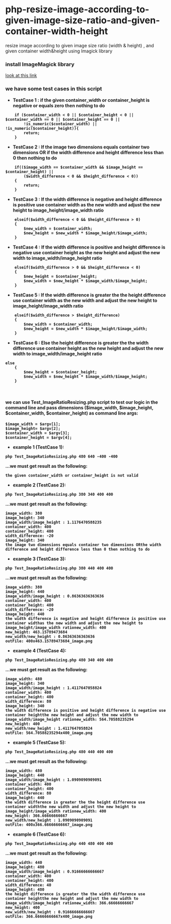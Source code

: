 # php-resize-image-according-to-given-image-size-ratio-and-given-container-width-height
resize image according to given image size ratio (width &amp; height) , and given container width&amp;height using Imagick library
<br>
### install ImageMagick library
[look at this link](http://php.net/manual/en/imagick.setup.php)
<br>
### we have some test cases in this script
- <b>TestCase 1 : <b> if the given container_width or container_height is negative or equals zero then nothing to do
```
	if ($container_width < 0 || $container_height < 0 || $container_width == 0 || $container_height == 0 || 
		!is_numeric($container_width) || !is_numeric($container_height)){
		return;
	}
```
- <b>TestCase 2 : <b> If the image two dimensions equals container two dimensions OR  if the width difference and height difference less than 0 then nothing to do
```
	if(($image_width == $container_width && $image_height == $container_height) || 
		($width_difference < 0 && $height_difference < 0))
	{
		return;
	}
```
- <b>TestCase 3 : <b> If the width difference is negative and height difference is positive use container width as the new width and adjust the new height to image_height/image_width ratio
```
	elseif($width_difference < 0 && $height_difference > 0)
	{
		$new_width = $container_width;
		$new_height = $new_width * $image_height/$image_width;
	}
```
- <b>TestCase 4 : <b> If the width difference is positive and height difference is negative use container height as the new height and adjust the new width to image_width/image_height ratio
```
	elseif($width_difference > 0 && $height_difference < 0)
	{
		$new_height = $container_height;
		$new_width = $new_height * $image_width/$image_height;
	}
```
- <b>TestCase 5 : <b> If the width difference is greater the the height difference use container width as the new width and adjust the new height to image_height/image_width ratio
```
	elseif($width_difference > $height_difference)
	{
		$new_width = $container_width;
		$new_height = $new_width * $image_height/$image_width;
	}
```
- <b>TestCase 6 : <b> Else the height difference is greater the the width difference use container height as the new height and adjust the new width to image_width/image_height ratio
```
else
	{
		$new_height = $container_height;
		$new_width = $new_height * $image_width/$image_height;
	}
```
<br>

#### we can use Test_ImageRatioResizing.php script to test our logic in the command line and pass dimensions ($image_width, $image_height, $container_width, $container_height) as command line args:
```
$image_width = $argv[1];
$image_height= $argv[2];
$container_width = $argv[3];
$container_height = $argv[4];
```
- example 1 (TestCase 1):
```
php Test_ImageRatioResizing.php 480 640 -400 -400
```
...we must get result as the following:
```
the given container_width or container_height is not valid
```

- example 2 (TestCase 2):
```
php Test_ImageRatioResizing.php 380 340 400 400
```
...we must get result as the following:
```
image_width: 380
image_height: 340
image_width/image_height : 1.1176470588235
container_width: 400
container_height: 400
width_difference: -20
image_height: 340
the image two dimensions equals container two dimensions ORthe width difference and height difference less than 0 then nothing to do
```

- example 3 (TestCase 3):
```
php Test_ImageRatioResizing.php 380 440 400 400
```
...we must get result as the following:
```
image_width: 380
image_height: 440
image_width/image_height : 0.86363636363636
container_width: 400
container_height: 400
width_difference: -20
image_height: 440
the width difference is negative and height difference is positive use container widthas the new width and adjust the new height to image_height/image_width rationew_width: 400
new_height: 463.15789473684
new_width/new_height : 0.86363636363636
outFile: 400x463.15789473684_image.png

```

- example 4 (TestCase 4):
```
php Test_ImageRatioResizing.php 480 340 400 400
```
...we must get result as the following:
```
image_width: 480
image_height: 340
image_width/image_height : 1.4117647058824
container_width: 400
container_height: 400
width_difference: 80
image_height: 340
the width difference is positive and height difference is negative use container heightthe new height and adjust the new width to image_width/image_height rationew_width: 564.70588235294
new_height: 400
new_width/new_height : 1.4117647058824
outFile: 564.70588235294x400_image.png
```

- example 5 (TestCase 5):
```
php Test_ImageRatioResizing.php 480 440 400 400
```
...we must get result as the following:
```
image_width: 480
image_height: 440
image_width/image_height : 1.0909090909091
container_width: 400
container_height: 400
width_difference: 80
image_height: 440
the width difference is greater the the height difference use container widththe new width and adjust the new height to image_height/image_width rationew_width: 400
new_height: 366.66666666667
new_width/new_height : 1.0909090909091
outFile: 400x366.66666666667_image.png
```

- example 6 (TestCase 6):
```
php Test_ImageRatioResizing.php 440 480 400 400
```
...we must get result as the following:
```
image_width: 440
image_height: 480
image_width/image_height : 0.91666666666667
container_width: 400
container_height: 400
width_difference: 40
image_height: 480
the height difference is greater the the width difference use container heightthe new height and adjust the new width to image_width/image_height rationew_width: 366.66666666667
new_height: 400
new_width/new_height : 0.91666666666667
outFile: 366.66666666667x400_image.png
```

